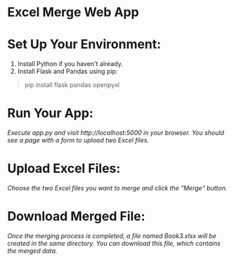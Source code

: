 # Excel Merge Web App
# Set Up Your Environment:
1. Install Python if you haven't already.
2. Install Flask and Pandas using pip:
>pip install flask pandas openpyxl
# Run Your App:
*Execute app.py and visit http://localhost:5000 in your browser. You should see a page with a form to upload two Excel files.*

# Upload Excel Files:
*Choose the two Excel files you want to merge and click the "Merge" button.*

# Download Merged File:
*Once the merging process is completed, a file named Book3.xlsx will be created in the same directory. You can download this file, which contains the merged data.*
